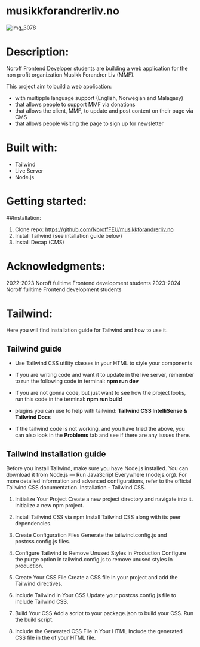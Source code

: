# musikkforandrerliv.no

![img_3078](https://github.com/NoroffFEU/musikkforandrerliv.no/assets/152280051/bc5bf665-65b6-49ed-a267-758b3fc21cb3)

# Description:
Noroff Frontend Developer students are building a web application for the non profit organization Musikk Forandrer Liv (MMF).

This project aim to build a web application:
- with multipple language support (English, Norwegian and Malagasy)
- that allows people to support MMF via donations
- that allows the client, MMF, to update and post content on their page via CMS
- that allows people visiting the page to sign up for newsletter

# Built with:
- Tailwind
- Live Server
- Node.js
  
# Getting started: 

##Installation:

1. Clone repo: https://github.com/NoroffFEU/musikkforandrerliv.no
2. Install Tailwind (see intallation guide below)
3. Install Decap (CMS)

# Acknowledgments: 
2022-2023 Noroff fulltime Frontend development students
2023-2024 Noroff fulltime Frontend development students



# Tailwind:
Here you will find installation guide for Tailwind and how to use it.

## Tailwind guide
- Use Tailwind CSS utility classes in your HTML to style your components

- If you are writing code and want it to update in the live server, remember to run the following code in terminal: **npm run dev**

- If you are not gonna code, but just want to see how the project looks, run this code in the terminal: **npm run build** 

- plugins you can use to help with tailwind: **Tailwind CSS IntelliSense & Tailwind Docs**

- If the tailwind code is not working, and you have tried the above, you can also look in the **Problems** tab and see if there are any issues there.

## Tailwind installation guide
Before you install Tailwind, make sure you have Node.js installed. You can download it from Node.js — Run JavaScript Everywhere (nodejs.org).
For more detailed information and advanced configurations, refer to the official Tailwind CSS documentation. Installation - Tailwind CSS.

1. Initialize Your Project
    Create a new project directory and navigate into it.
    Initialize a new npm project.
   
2. Install Tailwind CSS via npm
    Install Tailwind CSS along with its peer dependencies.
   
3. Create Configuration Files
    Generate the tailwind.config.js and postcss.config.js files.
   
4. Configure Tailwind to Remove Unused Styles in Production
    Configure the purge option in tailwind.config.js to remove unused styles in production.
   
5. Create Your CSS File
    Create a CSS file in your project and add the Tailwind directives.

6. Include Tailwind in Your CSS
    Update your postcss.config.js file to include Tailwind CSS.
   
7. Build Your CSS
    Add a script to your package.json to build your CSS.
    Run the build script.

8. Include the Generated CSS File in Your HTML
    Include the generated CSS file in the <head> of your HTML file.
